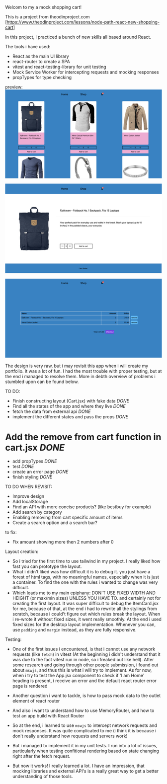 Welcom to my a mock shopping cart! 

This is a project from theodinproject.com [https://www.theodinproject.com/lessons/node-path-react-new-shopping-cart]


In this project, i practiced a bunch of new skills all based around React. 

The tools i have used: 
- React as the main UI library
- react-router to create a SPA
- vitest and react-testing-library for unit testing
- Mock Service Worker for intercepting requests and mocking responses
- propTypes for type checking 

preview: 
![Alt text](screenshots/preview1.png) 

![Alt text](screenshots/preview2.png) 

![Alt text](screenshots/preview3.png)


The design is very raw, but i may revisit this app when i will create my portfolio. 
It was a lot of fun. I had the most trouble with proper testing, but at the end i managed to resolve them. 
More in debth overview of problems i stumbled upon can be found below.






TO DO:
- Finish constructing layout (Cart.jsx) with fake data         *DONE*
- Find all the states of the app and where they live           *DONE*
- fetch the data from external api                             *DONE*
- implement the different states and pass the props            *DONE*
 # Add the remove from cart function in cart.jsx               *DONE*
- add propTypes                                                *DONE*
- test                                                         *DONE*
- create an error page                                         *DONE*
- finish styling                                               *DONE*     

TO DO WHEN REVISIT: 
- Improve design
- Add localStorage
- Find an API with more concise products? (like bestbuy for example)
- Add search by category 
- Enabling removing from cart specific amount of items
- Create a search option and a search bar?


to fix: 
- Fix amount showing more then 2 numbers after 0



Layout creation: 
- So i tried for the first time to use tailwind in my project. I really liked how fast you can prototype
the layout. 
- What i didn't liked was how difficult it is to debug it. you just have a forest of html tags, with no meaningful names, especially when it is just a container. To find the one with the rules i wanted to change was very difficult.
- Which leads me to my main epiphany: DON'T USE FIXED WIDTH AND HEIGHT (or max/min sizes) UNLESS YOU HAVE TO.
and certainly not for creating the first layout. It was super difficult to debug the ItemCard.jsx for me, because of that, at the end i had to rewrite all the stylings from scratch, because i could't figure out which rules break the layout. When i re-wrote it without fixed sizes, it went really smoothly. At the end i used fixed sizes for the desktop layout implementation. Whenever you can, use `padding` and `margin` instead, as they are fully responsive.

Testing: 
- One of the first issues i encountered, is that i cannot use any network requests (like `fetch`)
in vitest (At the beginning i didn't understand that it was due to the fact vitest run in node, so i freaked out like hell). After some research and going through other people submission, i found out about `mswjs`, and thus this is what i will try to implement. As for now, when i try to test the App.jsx component to check if 'I am Home' heading is present, i receive an error and the default react router error page is rendered
- Another question i want to tackle, is how to pass mock data to the outlet element of react router
- And also i want to understand how to use MemoryRouter, and how to test an app build with React Router

- So at the end, i learned to use `mswjs` to intercept network requests and mock responses. It was quite complicated to me (i think it is because i don't really understand how requests and servers work)
- But i managed to implement it in my unit tests. I run into a lot of issues, particularly when testing confitional rendering based on state changing right after the fetch request.
- But now it works! I really learned a lot. I have an impression, that mocking libraries and external API's is a really great way to get a better understanding of those tools.